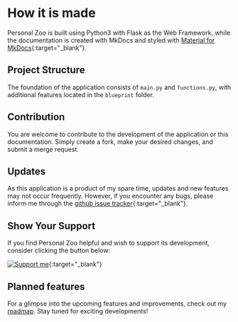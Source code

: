 # How it is made

Personal Zoo is built using Python3 with Flask as the Web Framework, while the documentation is created with MkDocs and styled with [Material for MkDocs](https://squidfunk.github.io/mkdocs-material/){:target="_blank"}.

## Project Structure

The foundation of the application consists of `main.py` and `functions.py`, with additional features located in the `blueprint` folder.

## Contribution

You are welcome to contribute to the development of the application or this documentation. Simply create a fork, make your desired changes, and submit a merge request.

## Updates

As this application is a product of my spare time, updates and new features may not occur frequently. However, if you encounter any bugs, please inform me through the [github issue tracker](https://github.com/Brazier85/personal_zoo/issues){:target="_blank"}.

## Show Your Support

If you find Personal Zoo helpful and wish to support its development, consider clicking the button below:

[![Support me](/img/kofi_bg_tag_white.png)](https://ko-fi.com/brazier85){:target="_blank"}

## Planned features

For a glimpse into the upcoming features and improvements, check out my [roadmap](/roadmap). Stay tuned for exciting developments!